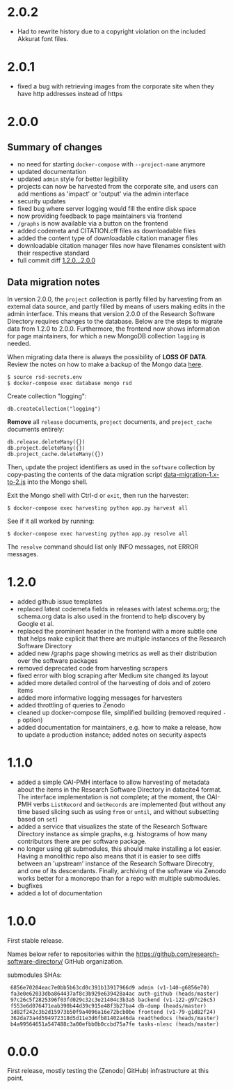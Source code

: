 # 2.0.2

- Had to rewrite history due to a copyright violation on the included Akkurat font files.

# 2.0.1

- fixed a bug with retrieving images from the corporate site when they have http addresses instead of https

# 2.0.0

<!-- - Bugfix | Change | Feature | Documentation | Security -->
## Summary of changes

- no need for starting ``docker-compose`` with ``--project-name`` anymore
- updated documentation
- updated ``admin`` style for better legibility
- projects can now be harvested from the corporate site, and users can add mentions as 'impact' or 'output' via the admin interface
- security updates
- fixed bug where server logging would fill the entire disk space
- now providing feedback to page maintainers via frontend
- ``/graphs`` is now available via a button on the frontend
- added codemeta and CITATION.cff files as downloadable files
- added the content type of downloadable citation manager files
- downloadable citation manager files now have filenames consistent with their respective standard
- full commit diff [1.2.0...2.0.0](https://github.com/research-software-directory/research-software-directory/compare/e1e10fc781089d19aedc32824ffe4641f746baa2...2be41cb88be237700f60feb03fd4702e7bee9cff)


## Data migration notes

In version 2.0.0, the ``project`` collection is partly filled by harvesting from
an external data source, and partly filled by means of users making edits in the
admin interface. This means that version 2.0.0 of the Research Software
Directory requires changes to the database. Below are the steps to migrate data
from 1.2.0 to 2.0.0. Furthermore, the frontend now shows information for page
maintainers, for which a new MongoDB collection ``logging`` is needed.

When migrating data there is always the possibility of **LOSS OF DATA**. Review the
notes on how to make a backup of the Mongo data [here](README.md#updating-a-production-instance).

```
$ source rsd-secrets.env
$ docker-compose exec database mongo rsd
```

Create collection "logging":

```
db.createCollection("logging")
```

**Remove** all ``release`` documents, ``project`` documents, and ``project_cache`` documents entirely:

```
db.release.deleteMany({})
db.project.deleteMany({})
db.project_cache.deleteMany({})
```
Then, update the project identifiers as used in the ``software`` collection by
copy-pasting the contents of the data migration script 
[data-migration-1.x-to-2.js](/data-migration/data-migration-1.x-to-2.js) into the Mongo shell.

Exit the Mongo shell with Ctrl-d or ``exit``, then run the harvester:

```
$ docker-compose exec harvesting python app.py harvest all
```

See if it all worked by running:

```
$ docker-compose exec harvesting python app.py resolve all
```

The ``resolve`` command should list only INFO messages, not ERROR messages.

# 1.2.0

- added github issue templates
- replaced latest codemeta fields in releases with latest schema.org; the schema.org data is also used in the frontend to help discovery by Google et al.
- replaced the prominent header in the frontend with a more subtle one that helps make explicit that there are multiple instances of the Research Software Directory
- added new /graphs page showing metrics as well as their distribution over the software packages
- removed deprecated code from harvesting scrapers
- fixed error with blog scraping after Medium site changed its layout
- added more detailed control of the harvesting of dois and of zotero items
- added more informative logging messages for harvesters
- added throttling of queries to Zenodo
- cleaned up docker-compose file, simplified building (removed required ``-p`` option)
- added documentation for maintainers, e.g. how to make a release, how to update a production instance; added notes on security aspects

# 1.1.0

- added a simple OAI-PMH interface to allow harvesting of metadata about the 
items in the Research Software Directory in datacite4 format. The interface
implementation is not complete; at the moment, the OAI-PMH verbs ``ListRecord``
and ``GetRecords`` are implemented (but without any time based slicing such as
using ``from`` or ``until``, and without subsetting based on ``set``)
- added a service that visualizes the state of the Research Software Directory 
instance as simple graphs, e.g. histograms of how many contributors there are 
per software package.
- no longer using git submodules, this should make installing a lot easier. 
Having a monolithic repo also means that it is easier to see diffs between an 
'upstream' instance of the Research Software Direcotry, and one of its
descendants. Finally, archiving of the software via Zenodo works better for a
monorepo than for a repo with multiple submodules.
- bugfixes
- added a lot of documentation

# 1.0.0

First stable release.

Names below refer to repositories within the https://github.com/research-software-directory/ GitHub organization.

submodules SHAs:
```
 6856e70204eac7e0bb5b63cd0c391b13917966d9 admin (v1-140-g6856e70)
 fa3e0e62033dba864437af8c3b929e639428a4ac auth-github (heads/master)
 97c26c5f2825396f03fd029c32c3e21404c3b3a5 backend (v1-122-g97c26c5)
 f553e6d076471eab390b44d39c915e48f3b27ba4 db-dump (heads/master)
 1d82f242c3b2d15973b50f9a4096a16e72bcb0be frontend (v1-79-g1d82f24)
 362da73a4d594972318d5d11e3d6fb81402a46da readthedocs (heads/master)
 b4a99564651a547488c3a00efbb0b0ccbd75a7fe tasks-nlesc (heads/master)
```

# 0.0.0

First release, mostly testing the (Zenodo| GitHub) infrastructure at this point.

